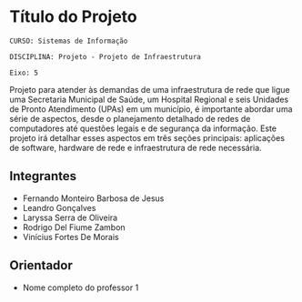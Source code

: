 # Título do Projeto

`CURSO: Sistemas de Informação`

`DISCIPLINA: Projeto - Projeto de Infraestrutura`

`Eixo: 5`

Projeto para atender às demandas de uma infraestrutura de rede que ligue uma Secretaria Municipal de Saúde, um Hospital Regional e seis Unidades de Pronto Atendimento (UPAs) em um município, é importante abordar uma série de aspectos, desde o planejamento detalhado de redes de computadores até questões legais e de segurança da informação. Este projeto irá detalhar esses aspectos em três seções principais: aplicações de software, hardware de rede e infraestrutura de rede necessária.

## Integrantes

* Fernando Monteiro Barbosa de Jesus
* Leandro Gonçalves
* Laryssa Serra de Oliveira
* Rodrigo Del Fiume Zambon
* Vinícius Fortes De Morais

## Orientador

* Nome completo do professor 1


